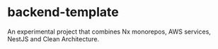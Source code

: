 # backend-template
An experimental project that combines Nx monorepos, AWS services, NestJS and Clean Architecture.
